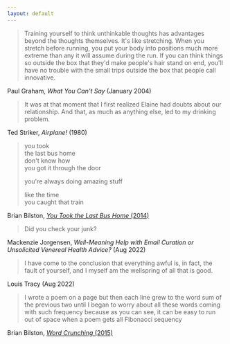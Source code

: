 ```yaml
---
layout: default
---
```


> Training yourself to think unthinkable thoughts has advantages beyond the
> thoughts themselves. It's like stretching. When you stretch before running,
> you put your body into positions much more extreme than any it will assume
> during the run. If you can think things so outside the box that they'd make
> people's hair stand on end, you'll have no trouble with the small trips
> outside the box that people call innovative.

Paul Graham, _What You Can't Say_ (January 2004)

> It was at that moment that I first realized Elaine had doubts about our
> relationship. And that, as much as anything else, led to my drinking problem.

Ted Striker, _Airplane!_ (1980)

> you took <br>
> the last bus home <br>
> don't know how <br>
> you got it through the door
>
> you're always doing amazing stuff
>
> like the time <br>
> you caught that train

Brian Bilston, [_You Took the Last Bus Home_ (2014)](https://brianbilston.com/2014/09/26/you-took-the-last-bus-home/)

> Did you check your junk?

Mackenzie Jorgensen, _Well-Meaning Help with Email Curation or Unsolicited Venereal Health Advice?_ (Aug 2022)

> I have come to the conclusion that everything awful is, in fact, the fault of
> yourself, and I myself am the wellspring of all that is good.

Louis Tracy (Aug 2022)

> I
> wrote
> a poem
> on a page
> but then each line grew
> to the word sum of the previous two
> until I began to worry about all these words coming with such frequency
> because as you can see, it can be easy to run out of space when a poem gets all Fibonacci sequency

Brian Bilston, [_Word Crunching_ (2015)](https://brianbilston.com/tag/fibonacci-sequence/)
